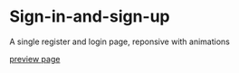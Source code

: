 # Sign-in-and-sign-up
A single register and login page, reponsive with animations

[preview page](https://log-reg.netlify.app/)
